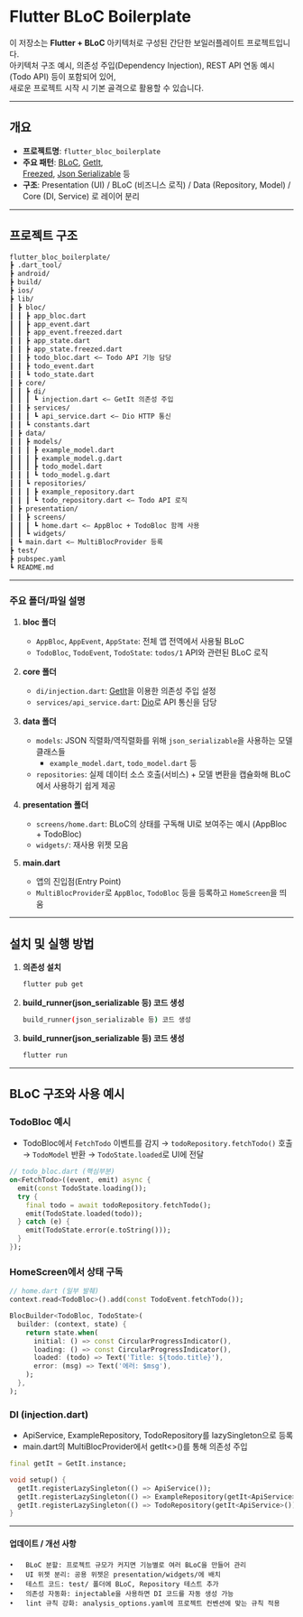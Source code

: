 # Flutter BLoC Boilerplate

이 저장소는 **Flutter + BLoC** 아키텍처로 구성된 간단한 보일러플레이트 프로젝트입니다.  
아키텍처 구조 예시, 의존성 주입(Dependency Injection), REST API 연동 예시(Todo API) 등이 포함되어 있어,  
새로운 프로젝트 시작 시 기본 골격으로 활용할 수 있습니다.

---

## 개요

- **프로젝트명**: `flutter_bloc_boilerplate`
- **주요 패턴**: [BLoC](https://bloclibrary.dev/#/), [GetIt](https://pub.dev/packages/get_it),  
  [Freezed](https://pub.dev/packages/freezed), [Json Serializable](https://pub.dev/packages/json_serializable) 등
- **구조**: Presentation (UI) / BLoC (비즈니스 로직) / Data (Repository, Model) / Core (DI, Service) 로 레이어 분리

---

## 프로젝트 구조

```markdown
flutter_bloc_boilerplate/
┣ .dart_tool/
┣ android/
┣ build/
┣ ios/
┣ lib/
┃ ┣ bloc/
┃ ┃ ┣ app_bloc.dart
┃ ┃ ┣ app_event.dart
┃ ┃ ┣ app_event.freezed.dart
┃ ┃ ┣ app_state.dart
┃ ┃ ┣ app_state.freezed.dart
┃ ┃ ┣ todo_bloc.dart <– Todo API 기능 담당
┃ ┃ ┣ todo_event.dart
┃ ┃ ┗ todo_state.dart
┃ ┣ core/
┃ ┃ ┣ di/
┃ ┃ ┃ ┗ injection.dart <– GetIt 의존성 주입
┃ ┃ ┣ services/
┃ ┃ ┃ ┗ api_service.dart <– Dio HTTP 통신
┃ ┃ ┗ constants.dart
┃ ┣ data/
┃ ┃ ┣ models/
┃ ┃ ┃ ┣ example_model.dart
┃ ┃ ┃ ┣ example_model.g.dart
┃ ┃ ┃ ┣ todo_model.dart
┃ ┃ ┃ ┗ todo_model.g.dart
┃ ┃ ┗ repositories/
┃ ┃ ┃ ┣ example_repository.dart
┃ ┃ ┃ ┗ todo_repository.dart <– Todo API 로직
┃ ┣ presentation/
┃ ┃ ┣ screens/
┃ ┃ ┃ ┗ home.dart <– AppBloc + TodoBloc 함께 사용
┃ ┃ ┗ widgets/
┃ ┗ main.dart <– MultiBlocProvider 등록
┣ test/
┣ pubspec.yaml
┗ README.md
```

---

### 주요 폴더/파일 설명

1. **bloc 폴더**

   - `AppBloc`, `AppEvent`, `AppState`: 전체 앱 전역에서 사용될 BLoC
   - `TodoBloc`, `TodoEvent`, `TodoState`: `todos/1` API와 관련된 BLoC 로직

2. **core 폴더**

   - `di/injection.dart`: [GetIt](https://pub.dev/packages/get_it)을 이용한 의존성 주입 설정
   - `services/api_service.dart`: [Dio](https://pub.dev/packages/dio)로 API 통신을 담당

3. **data 폴더**

   - `models`: JSON 직렬화/역직렬화를 위해 `json_serializable`을 사용하는 모델 클래스들
     - `example_model.dart`, `todo_model.dart` 등
   - `repositories`: 실제 데이터 소스 호출(서비스) + 모델 변환을 캡슐화해 BLoC에서 사용하기 쉽게 제공

4. **presentation 폴더**

   - `screens/home.dart`: BLoC의 상태를 구독해 UI로 보여주는 예시 (AppBloc + TodoBloc)
   - `widgets/`: 재사용 위젯 모음

5. **main.dart**
   - 앱의 진입점(Entry Point)
   - `MultiBlocProvider`로 `AppBloc`, `TodoBloc` 등을 등록하고 `HomeScreen`을 띄움

---

## 설치 및 실행 방법

1. **의존성 설치**

   ```bash
   flutter pub get
   ```

2. **build_runner(json_serializable 등) 코드 생성**

   ```bash
   build_runner(json_serializable 등) 코드 생성
   ```

3. **build_runner(json_serializable 등) 코드 생성**
   ```bash
   flutter run
   ```

---

## BLoC 구조와 사용 예시

### TodoBloc 예시

- TodoBloc에서 `FetchTodo` 이벤트를 감지 → `todoRepository.fetchTodo()` 호출 → `TodoModel` 반환 → `TodoState.loaded`로 UI에 전달

```dart
// todo_bloc.dart (핵심부분)
on<FetchTodo>((event, emit) async {
  emit(const TodoState.loading());
  try {
    final todo = await todoRepository.fetchTodo();
    emit(TodoState.loaded(todo));
  } catch (e) {
    emit(TodoState.error(e.toString()));
  }
});
```

### HomeScreen에서 상태 구독

```dart
// home.dart (일부 발췌)
context.read<TodoBloc>().add(const TodoEvent.fetchTodo());

BlocBuilder<TodoBloc, TodoState>(
  builder: (context, state) {
    return state.when(
      initial: () => const CircularProgressIndicator(),
      loading: () => const CircularProgressIndicator(),
      loaded: (todo) => Text('Title: ${todo.title}'),
      error: (msg) => Text('에러: $msg'),
    );
  },
);
```

### DI (injection.dart)

- ApiService, ExampleRepository, TodoRepository를 lazySingleton으로 등록
- main.dart의 MultiBlocProvider에서 getIt<>()를 통해 의존성 주입

```dart
final getIt = GetIt.instance;

void setup() {
  getIt.registerLazySingleton(() => ApiService());
  getIt.registerLazySingleton(() => ExampleRepository(getIt<ApiService>()));
  getIt.registerLazySingleton(() => TodoRepository(getIt<ApiService>()));
}
```

---

#### 업데이트 / 개선 사항

    •	BLoC 분할: 프로젝트 규모가 커지면 기능별로 여러 BLoC을 만들어 관리
    •	UI 위젯 분리: 공용 위젯은 presentation/widgets/에 배치
    •	테스트 코드: test/ 폴더에 BLoC, Repository 테스트 추가
    •	의존성 자동화: injectable을 사용하면 DI 코드를 자동 생성 가능
    •	lint 규칙 강화: analysis_options.yaml에 프로젝트 컨벤션에 맞는 규칙 적용
